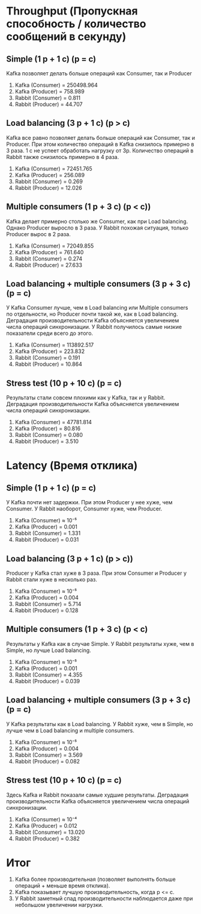 # Throughput (Пропускная способность / количество сообщений в секунду)
## Simple (1 p + 1 c) (p = c)
Kafka позволяет делать больше операций как Consumer, так и Producer
1. Kafka (Consumer) = 250498.964
2. Kafka (Producer) = 758.989
3. Rabbit (Consumer) = 0.811
4. Rabbit (Producer) = 44.707

## Load balancing (3 p + 1 c) (p > c)
Kafka все равно позволяет делать больше операций как Consumer, так и Producer.
При этом количество операций в Kafka снизилось примерно в 3 раза.
1 c не успеет обработать нагрузку от 3p.
Количество операций в Rabbit также снизилось примерно в 4 раза.
1. Kafka (Consumer) = 72451.765
2. Kafka (Producer) = 256.089
3. Rabbit (Consumer) =  0.269
4. Rabbit (Producer) = 12.026

## Multiple consumers (1 p + 3 c) (p < c))
Kafka делает примерно столько же Consumer, как при Load balancing. Однако Producer выросло в 3 раза. 
У Rabbit похожая ситуация, только Producer вырос в 2 раза.
1. Kafka (Consumer) = 72049.855
2. Kafka (Producer) = 761.640
3. Rabbit (Consumer) =  0.274
4. Rabbit (Producer) = 27.633

## Load balancing + multiple consumers (3 p + 3 c) (p = c)
У Kafka Consumer лучше, чем в Load balancing или Multiple consumers по отдельности,
но Producer почти такой же, как в Load balancing.
Деградация производительности Kafka объясняется увеличением числа операций синхронизации.
У Rabbit получилось самые низкие показатели среди всего до этого.
1. Kafka (Consumer) = 113892.517
2. Kafka (Producer) = 223.832
3. Rabbit (Consumer) = 0.191
4. Rabbit (Producer) =  10.864

## Stress test (10 p + 10 c) (p = c)
Результаты стали совсем плохими как у Kafka, так и у Rabbit.
Деградация производительности Kafka объясняется увеличением числа операций синхронизации.
1. Kafka (Consumer) =  47781.814 
2. Kafka (Producer) =  80.816
3. Rabbit (Consumer) =  0.080
4. Rabbit (Producer) = 3.510

# Latency (Время отклика)

## Simple (1 p + 1 c) (p = c)
У Kafka почти нет задержки. При этом Producer у нее хуже, чем Consumer. 
У Rabbit наоборот, Consumer хуже, чем Producer.
1. Kafka (Consumer) ≈ 10⁻⁵ 
2. Kafka (Producer) = 0.001
3. Rabbit (Consumer) = 1.331
4. Rabbit (Producer) = 0.031

## Load balancing (3 p + 1 c) (p > c))
Producer у Kafka стал хуже в 3 раза. 
При этом Consumer и Producer у Rabbit стали хуже в несколько раз.
1. Kafka (Consumer) ≈ 10⁻⁵
2. Kafka (Producer) = 0.004
3. Rabbit (Consumer) = 5.714
4. Rabbit (Producer) = 0.128

## Multiple consumers (1 p + 3 c) (p < c)
Результаты у Kafka как в случае Simple.
У Rabbit результаты хуже, чем в Simple, но лучше Load balancing. 
1. Kafka (Consumer) ≈ 10⁻⁵
2. Kafka (Producer) = 0.001
3. Rabbit (Consumer) = 4.355
4. Rabbit (Producer) = 0.039

## Load balancing + multiple consumers (3 p + 3 c) (p = c)
У Kafka результаты как в Load balancing.
У Rabbit хуже, чем в Simple, но лучше чем в Load balancing и multiple consumers.
1. Kafka (Consumer) ≈ 10⁻⁵
2. Kafka (Producer) = 0.004
3. Rabbit (Consumer) = 3.569
4. Rabbit (Producer) = 0.082

## Stress test (10 p + 10 c) (p = c)
Здесь Kafka и Rabbit показали самые худшие результаты.
Деградация производительности Kafka объясняется увеличением числа операций синхронизации.
1. Kafka (Consumer) ≈ 10⁻⁴
2. Kafka (Producer) = 0.012
3. Rabbit (Consumer) = 13.020
4. Rabbit (Producer) = 0.382

# Итог
1. Kafka более производительная (позволяет выполнять больше операций + меньше время отклика).
2. Kafka показывает лучшую производительность, когда p <= c.
3. У Rabbit заметный спад производительности наблюдается даже при небольшом увеличении нагрузки.